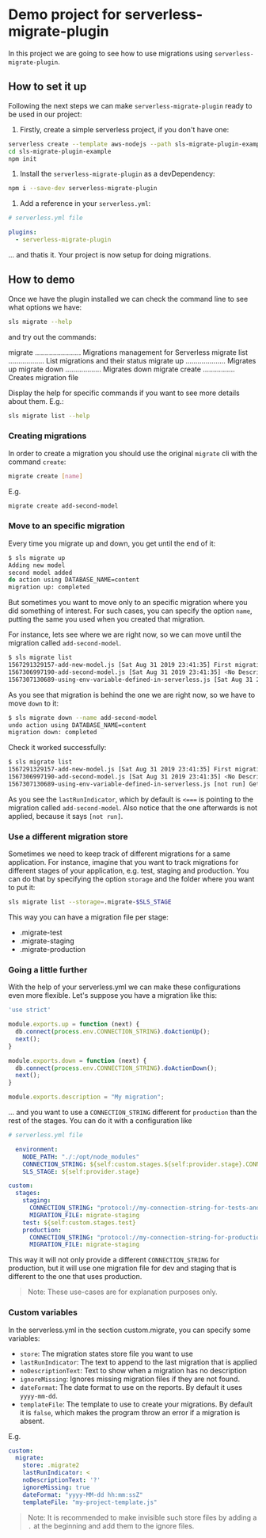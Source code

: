 # Demo project for serverless-migrate-plugin

In this project we are going to see how to use migrations using `serverless-migrate-plugin`.

## How to set it up

Following the next steps we can make `serverless-migrate-plugin` ready to be used
in our project:

1. Firstly, create a simple serverless project, if you don't have one:

```bash
serverless create --template aws-nodejs --path sls-migrate-plugin-example
cd sls-migrate-plugin-example
npm init
```

1. Install the `serverless-migrate-plugin` as a devDependency:

```bash
npm i --save-dev serverless-migrate-plugin
```

1. Add a reference in your `serverless.yml`:

```yml
# serverless.yml file

plugins:
  - serverless-migrate-plugin
```

... and thatis it. Your project is now setup for doing migrations.

## How to demo

Once we have the plugin installed we can check the command line to see what options we have:

```bash
sls migrate --help
```

and try out the commands:

migrate ....................... Migrations management for Serverless
migrate list .................. List migrations and their status
migrate up .................... Migrates up
migrate down .................. Migrates down
migrate create ................ Creates migration file

Display the help for specific commands if you want to see more details about them. E.g.:

```bash
sls migrate list --help
```

### Creating migrations

In order to create a migration you should use the original `migrate` cli with the command `create`:

```bash
migrate create [name]
```

E.g.

```bash
migrate create add-second-model
```

### Move to an specific migration

Every time you migrate up and down, you get until the end of it:

```bash
$ sls migrate up
Adding new model
second model added
do action using DATABASE_NAME=content
migration up: completed
```

But sometimes you want to move only to an specific migration where you did something of interest. For such cases, 
you can specify the option `name`, putting the same you used when you created that migration. 

For instance, lets see where we are right now, so we can move until the migration called `add-second-model`.

```bash
$ sls migrate list
1567291329157-add-new-model.js [Sat Aug 31 2019 23:41:35] First migration
1567306997190-add-second-model.js [Sat Aug 31 2019 23:41:35] <No Description>
1567307130689-using-env-variable-defined-in-serverless.js [Sat Aug 31 2019 23:41:35] Get env variable defined in serverless.yml <===
```

As you see that migration is behind the one we are right now, so we have to move `down` to it:

```bash
$ sls migrate down --name add-second-model
undo action using DATABASE_NAME=content
migration down: completed
```

Check it worked successfully:

```bash
$ sls migrate list
1567291329157-add-new-model.js [Sat Aug 31 2019 23:41:35] First migration
1567306997190-add-second-model.js [Sat Aug 31 2019 23:41:35] <No Description> <===
1567307130689-using-env-variable-defined-in-serverless.js [not run] Get env variable defined in serverless.yml
```

As you see the `lastRunIndicator`, which by default is `<===` is pointing to the migration called `add-second-model`.
Also notice that the one afterwards is not applied, because it says `[not run]`.

### Use a different migration store

Sometimes we need to keep track of different migrations for a same application. For instance, imagine that you want to 
track migrations for different stages of your application, e.g. test, staging and production. You can do that by 
specifying the option `storage` and the folder where you want to put it:

```bash
sls migrate list --storage=.migrate-$SLS_STAGE
```

This way you can have a migration file per stage:

- .migrate-test
- .migrate-staging
- .migrate-production

### Going a little further

With the help of your serverless.yml we can make these configurations even more flexible. Let's suppose you have a 
migration like this:

```javascript
'use strict'

module.exports.up = function (next) {
  db.connect(process.env.CONNECTION_STRING).doActionUp();
  next();
}

module.exports.down = function (next) {
  db.connect(process.env.CONNECTION_STRING).doActionDown();
  next();
}

module.exports.description = "My migration";
```

... and you want to use a `CONNECTION_STRING` different for `production` than the rest of the stages. You can do it 
with a configuration like

```yml
# serverless.yml file

  environment:
    NODE_PATH: "./:/opt/node_modules"
    CONNECTION_STRING: ${self:custom.stages.${self:provider.stage}.CONNECTION_STRING}
    SLS_STAGE: ${self:provider.stage}

custom:
  stages:
    staging:
      CONNECTION_STRING: "protocol://my-connection-string-for-tests-and-staging"
      MIGRATION_FILE: migrate-staging
    test: ${self:custom.stages.test}
    production:
      CONNECTION_STRING: "protocol://my-connection-string-for-production"
      MIGRATION_FILE: migrate-staging
```

This way it will not only provide a different `CONNECTION_STRING` for production, but it will
use one migration file for dev and staging that is different to the one that uses production.

>Note:  These use-cases are for explanation purposes only.

### Custom variables
In the serverless.yml in the section custom.migrate, you can specify some variables:

* `store`: The migration states store file you want to use
* `lastRunIndicator`: The text to append to the last migration that is applied
* `noDescriptionText`: Text to show when a migration has no description
* `ignoreMissing`: Ignores missing migration files if they are not found. 
* `dateFormat`: The date format to use on the reports. By default it uses `yyyy-mm-dd`.
* `templateFile`: The template to use to create your migrations.
By default it is `false`, which makes the program throw an error if a migration is absent.

E.g.
```yaml
custom:
  migrate:
    store: .migrate2
    lastRunIndicator: <
    noDescriptionText: '?'
    ignoreMissing: true
    dateFormat: "yyyy-MM-dd hh:mm:ssZ"
    templateFile: "my-project-template.js"
```

>Note: It is recommended to make invisible such store files by adding a `.` at the beginning and add them to the ignore files.


[migrate-npm]: https://www.npmjs.com/package/migrate
